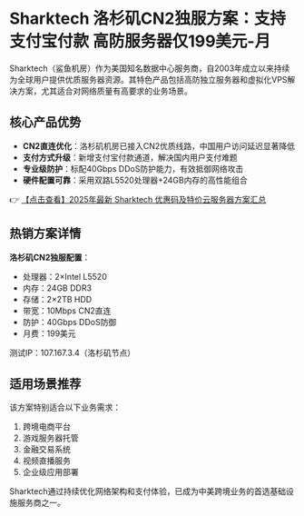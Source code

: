 # Sharktech 洛杉矶CN2独服方案：支持支付宝付款 高防服务器仅199美元-月

Sharktech（鲨鱼机房）作为美国知名数据中心服务商，自2003年成立以来持续为全球用户提供优质服务器资源。其特色产品包括高防独立服务器和虚拟化VPS解决方案，尤其适合对网络质量有高要求的业务场景。

## 核心产品优势

- **CN2直连优化**：洛杉矶机房已接入CN2优质线路，中国用户访问延迟显著降低
- **支付方式升级**：新增支付宝付款通道，解决国内用户支付难题
- **专业级防护**：标配40Gbps DDoS防护能力，有效抵御网络攻击
- **硬件配置可靠**：采用双路L5520处理器+24GB内存的高性能组合

👉 [【点击查看】2025年最新 Sharktech 优惠码及特价云服务器方案汇总](https://bit.ly/Sharktech)

## 热销方案详情

**洛杉矶CN2独服配置**：
- 处理器：2×Intel L5520
- 内存：24GB DDR3
- 存储：2×2TB HDD
- 带宽：10Mbps CN2直连
- 防护：40Gbps DDoS防御
- 月费：199美元

测试IP：107.167.3.4（洛杉矶节点）

## 适用场景推荐

该方案特别适合以下业务需求：
1. 跨境电商平台
2. 游戏服务器托管
3. 金融交易系统
4. 视频直播服务
5. 企业级应用部署

Sharktech通过持续优化网络架构和支付体验，已成为中美跨境业务的首选基础设施服务商之一。